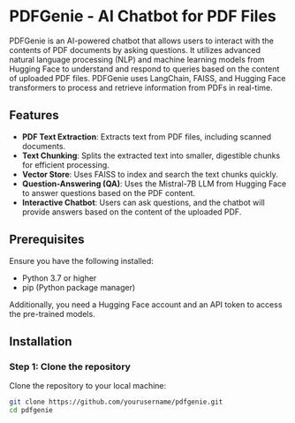 # PDFGenie - AI Chatbot for PDF Files

PDFGenie is an AI-powered chatbot that allows users to interact with the contents of PDF documents by asking questions. It utilizes advanced natural language processing (NLP) and machine learning models from Hugging Face to understand and respond to queries based on the content of uploaded PDF files. PDFGenie uses LangChain, FAISS, and Hugging Face transformers to process and retrieve information from PDFs in real-time.

## Features

- **PDF Text Extraction**: Extracts text from PDF files, including scanned documents.
- **Text Chunking**: Splits the extracted text into smaller, digestible chunks for efficient processing.
- **Vector Store**: Uses FAISS to index and search the text chunks quickly.
- **Question-Answering (QA)**: Uses the Mistral-7B LLM from Hugging Face to answer questions based on the PDF content.
- **Interactive Chatbot**: Users can ask questions, and the chatbot will provide answers based on the content of the uploaded PDF.

## Prerequisites

Ensure you have the following installed:

- Python 3.7 or higher
- pip (Python package manager)

Additionally, you need a Hugging Face account and an API token to access the pre-trained models.

## Installation

### Step 1: Clone the repository

Clone the repository to your local machine:

```bash
git clone https://github.com/yourusername/pdfgenie.git
cd pdfgenie

